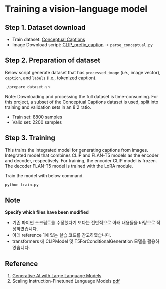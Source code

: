 # Training a vision-language model

## Step 1. Dataset download

- Train dataset: [Conceptual Captions](https://ai.google.com/research/ConceptualCaptions/download)
- Image Download script: [
CLIP_prefix_caption](https://github.com/rmokady/clip_prefix_caption) -> `parse_conceptual.py`

## Step 2. Preparation of dataset

Below script generate dataset that has `processed_image` (i.e., image vector), `caption`, and `labels` (i.e., tokenized caption).
```bash
./prepare_dataset.sh
```

Note: Downloading and processing the full dataset is time-consuming. For this project, a subset of the Conceptual Captions dataset is used, split into training and validation sets in an 8:2 ratio.

- Train set: 8800 samples
- Valid set: 2200 samples


## Step 3. Training

This trains the integrated model for generating captions from images.
Integrated model that combines CLIP and FLAN-T5 models as the encoder and decoder, respectively.
For training, the encoder CLIP model is frozen. The decoder FLAN-T5 model is trained with the LoRA module.

Train the model with below command.

```bash
python train.py
```



## Note

__Specify which files have been modified__


- 기존 파이썬 스크립트를 수정했다기 보다는 전반적으로 아래 내용들을 바탕으로 작성하였습니다.
- 아래 reference 1에 있는 실습 코드를 참고하였습니다.
- transformers 에 CLIPModel 및 T5ForConditionalGeneration 모델을 활용하였습니다.




## Reference
1. [Generative AI with Large Language Models](https://www.coursera.org/learn/generative-ai-with-llms/)
2. Scaling Instruction-Finetuned Language Models [pdf](https://arxiv.org/pdf/2210.11416v5)
